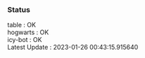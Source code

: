 ### Status


table : OK  
hogwarts : OK  
icy-bot : OK  
Latest Update : 2023-01-26 00:43:15.915640
